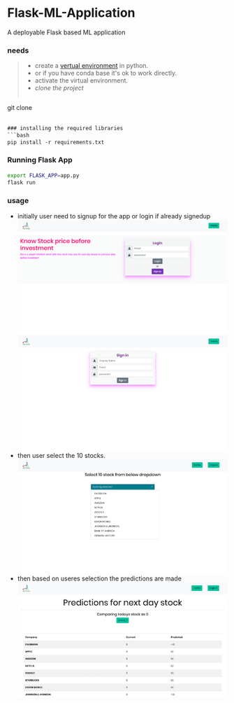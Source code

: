 # Flask-ML-Application
A deployable Flask based ML application

### needs
> * create a [vertual environment](https://packaging.python.org/guides/installing-using-pip-and-virtual-environments/) in python.
> * or if you have conda base it's ok to work directly.
> * activate the virtual environment.
> * _clone the project_
> ```bash
  git clone 
   ```

### installing the required libraries
```bash
pip install -r requirements.txt
```

### Running Flask App
```bash
export FLASK_APP=app.py
flask run
```

### usage
* initially user need to signup for the app or login if already signedup
![login image](/images/scrn1.png)
![signup image](/images/scrn2.png)
* then user select the 10 stocks.
![select image](/images/scrn3.png)
* then based on useres selection the predictions are made
![predict image](/images/scrn4.png)

